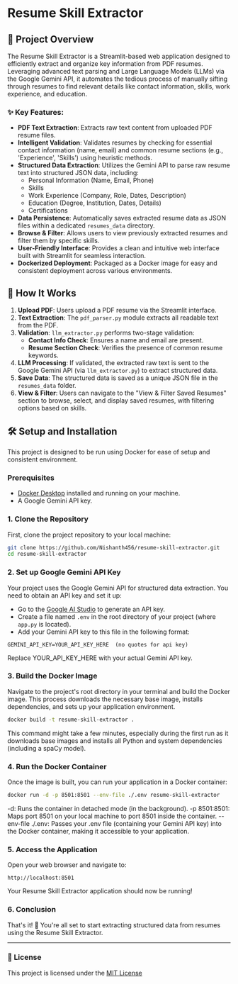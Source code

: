 # Resume Skill Extractor

## 📝 Project Overview

The Resume Skill Extractor is a Streamlit-based web application designed to efficiently extract and organize key information from PDF resumes. Leveraging advanced text parsing and Large Language Models (LLMs) via the Google Gemini API, it automates the tedious process of manually sifting through resumes to find relevant details like contact information, skills, work experience, and education.

### ✨ Key Features:
- **PDF Text Extraction**: Extracts raw text content from uploaded PDF resume files.
- **Intelligent Validation**: Validates resumes by checking for essential contact information (name, email) and common resume sections (e.g., 'Experience', 'Skills') using heuristic methods.
- **Structured Data Extraction**: Utilizes the Gemini API to parse raw resume text into structured JSON data, including:
  - Personal Information (Name, Email, Phone)
  - Skills
  - Work Experience (Company, Role, Dates, Description)
  - Education (Degree, Institution, Dates, Details)
  - Certifications
- **Data Persistence**: Automatically saves extracted resume data as JSON files within a dedicated `resumes_data` directory.
- **Browse & Filter**: Allows users to view previously extracted resumes and filter them by specific skills.
- **User-Friendly Interface**: Provides a clean and intuitive web interface built with Streamlit for seamless interaction.
- **Dockerized Deployment**: Packaged as a Docker image for easy and consistent deployment across various environments.

## 🚀 How It Works

1. **Upload PDF**: Users upload a PDF resume via the Streamlit interface.
2. **Text Extraction**: The `pdf_parser.py` module extracts all readable text from the PDF.
3. **Validation**: `llm_extractor.py` performs two-stage validation:
   - **Contact Info Check**: Ensures a name and email are present.
   - **Resume Section Check**: Verifies the presence of common resume keywords.
4. **LLM Processing**: If validated, the extracted raw text is sent to the Google Gemini API (via `llm_extractor.py`) to extract structured data.
5. **Save Data**: The structured data is saved as a unique JSON file in the `resumes_data` folder.
6. **View & Filter**: Users can navigate to the "View & Filter Saved Resumes" section to browse, select, and display saved resumes, with filtering options based on skills.

## 🛠️ Setup and Installation

This project is designed to be run using Docker for ease of setup and consistent environment.

### Prerequisites

- [Docker Desktop](https://www.docker.com/products/docker-desktop/) installed and running on your machine.
- A Google Gemini API key.

### 1. Clone the Repository

First, clone the project repository to your local machine:

```bash
git clone https://github.com/Nishanth456/resume-skill-extractor.git
cd resume-skill-extractor
```

### 2. Set up Google Gemini API Key

Your project uses the Google Gemini API for structured data extraction. You need to obtain an API key and set it up:

- Go to the [Google AI Studio](https://studio.google.com/) to generate an API key.
- Create a file named `.env` in the root directory of your project (where `app.py` is located).
- Add your Gemini API key to this file in the following format:

```env
GEMINI_API_KEY=YOUR_API_KEY_HERE  (no quotes for api key)
```
Replace YOUR_API_KEY_HERE with your actual Gemini API key.


### 3. Build the Docker Image

Navigate to the project's root directory in your terminal and build the Docker image. This process downloads the necessary base image, installs dependencies, and sets up your application environment.

```bash
docker build -t resume-skill-extractor .
```
This command might take a few minutes, especially during the first run as it downloads base images and installs all Python and system dependencies (including a spaCy model).


### 4. Run the Docker Container

Once the image is built, you can run your application in a Docker container:

```bash
docker run -d -p 8501:8501 --env-file ./.env resume-skill-extractor
```

  -d: Runs the container in detached mode (in the background).
  -p 8501:8501: Maps port 8501 on your local machine to port 8501 inside the container.
  --env-file ./.env: Passes your .env file (containing your Gemini API key) into the Docker container, making it accessible to your application.


### 5. Access the Application

Open your web browser and navigate to:

```
http://localhost:8501
```

Your Resume Skill Extractor application should now be running!

### 6. Conclusion

That's it! 🎉 You're all set to start extracting structured data from resumes using the Resume Skill Extractor.

---

### 📄 License

This project is licensed under the [MIT License](LICENSE)
